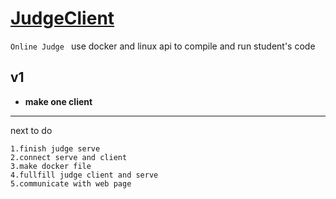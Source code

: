 



[JudgeClient]()
=======

`Online Judge `  use docker and linux api to compile and run student's code


v1
---


* **make one client**

---
next to do
```
1.finish judge serve
2.connect serve and client 
3.make docker file
4.fullfill judge client and serve
5.communicate with web page
```



